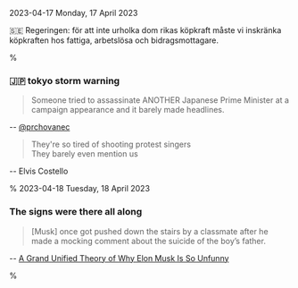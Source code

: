 2023-04-17 Monday, 17 April 2023

&#x1F1F8;&#x1F1EA; Regeringen: för att inte urholka dom rikas köpkraft måste vi inskränka köpkraften hos fattiga, arbetslösa och bidragsmottagare. 

%

### &#x1F1EF;&#x1F1F5; tokyo storm warning

> Someone tried to assassinate ANOTHER Japanese Prime Minister at a campaign appearance and it barely made headlines.

-- [@prchovanec](https://twitter.com/prchovanec/status/1647925232642977793)

> They're so tired of shooting protest singers  
  They barely even mention us
  
-- Elvis Costello 

%
2023-04-18 Tuesday, 18 April 2023

### The signs were there all along

> [Musk] once got pushed down the stairs by a classmate after he made a mocking comment about the suicide of the boy’s father.

-- [A Grand Unified Theory of Why Elon Musk Is So Unfunny](https://www.rollingstone.com/culture/culture-features/elon-musk-isnt-funny-bad-jokes-twitter-1234712950/)

%
